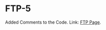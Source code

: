# FTP-5
Added Comments to the Code.
Link: [FTP Page](https://sritikamanjrekar.github.io/FTP-5/FTP).
